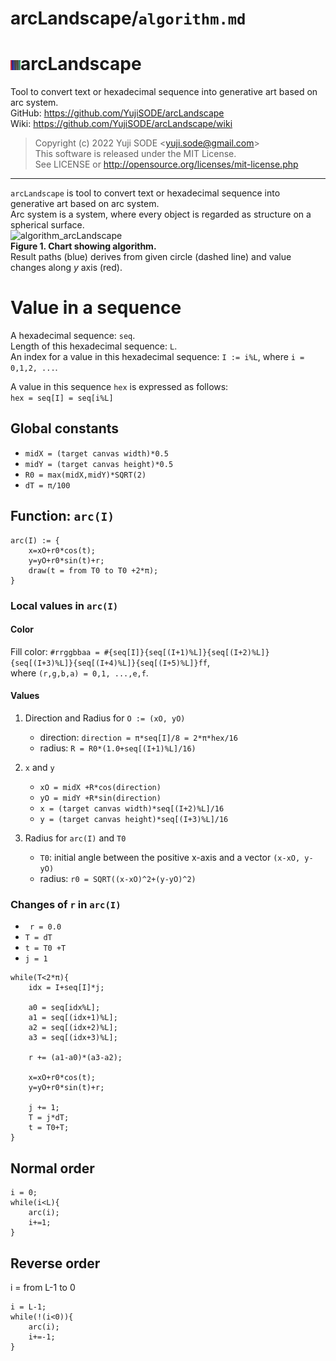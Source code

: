 # arcLandscape/`algorithm.md`

# ![arcLandscape_js_20220312_txt_16X16](arcLandscape_js_20220312_txt_16X16.png)arcLandscape
Tool to convert text or hexadecimal sequence into generative art based on arc system.  
GitHub: https://github.com/YujiSODE/arcLandscape  
Wiki: https://github.com/YujiSODE/arcLandscape/wiki  
>Copyright (c) 2022 Yuji SODE \<yuji.sode@gmail.com\>  
>This software is released under the MIT License.  
>See LICENSE or http://opensource.org/licenses/mit-license.php  
______

`arcLandscape` is tool to convert text or hexadecimal sequence into generative art based on arc system.  
Arc system is a system, where every object is regarded as structure on a spherical surface.  
![algorithm_arcLandscape](https://user-images.githubusercontent.com/19919184/161039825-e3730afd-1951-4db4-8f32-44b7f2bba564.png)  
**Figure 1. Chart showing algorithm.**  
Result paths (blue) derives from given circle (dashed line) and value changes along _y_ axis (red).

# Value in a sequence
A hexadecimal sequence: `seq`.  
Length of this hexadecimal sequence: `L`.  
An index for a value in this hexadecimal sequence: `I := i%L`, where `i = 0,1,2, ...`.  

A value in this sequence `hex` is expressed as follows:  
`hex = seq[I] = seq[i%L]`

## Global constants
- `midX = (target canvas width)*0.5`
- `midY = (target canvas height)*0.5`
- `R0 = max(midX,midY)*SQRT(2)`
- `dT = π/100`

## Function: `arc(I)`
```
arc(I) := {
	x=xO+r0*cos(t);
	y=yO+r0*sin(t)+r;
	draw(t = from T0 to T0 +2*π);
}
```

### Local values in `arc(I)`
#### Color
Fill color: `#rrggbbaa = #{seq[I]}{seq[(I+1)%L]}{seq[(I+2)%L]}{seq[(I+3)%L]}{seq[(I+4)%L]}{seq[(I+5)%L]}ff`,  
where `(r,g,b,a) = 0,1, ...,e,f`.

#### Values

1. Direction and Radius for `O := (xO, yO)`
   - direction: `direction = π*seq[I]/8 = 2*π*hex/16`
   - radius: `R = R0*(1.0+seq[(I+1)%L]/16)`

2. `x` and `y`
   - `xO = midX +R*cos(direction)`
   - `yO = midY +R*sin(direction)`
   - `x = (target canvas width)*seq[(I+2)%L]/16`
   - `y = (target canvas height)*seq[(I+3)%L]/16`

3. Radius for `arc(I)` and `T0`
   - `T0`: initial angle between the positive x-axis and a vector `(x-xO, y-yO)`
   - radius: `r0 = SQRT((x-xO)^2+(y-yO)^2)`

### Changes of `r` in `arc(I)`
- ` r = 0.0`
- `T = dT`
- `t = T0 +T`
- `j = 1`
```
while(T<2*π){
	idx = I+seq[I]*j;

	a0 = seq[idx%L];
	a1 = seq[(idx+1)%L];
	a2 = seq[(idx+2)%L];
	a3 = seq[(idx+3)%L];

	r += (a1-a0)*(a3-a2);

	x=xO+r0*cos(t);
	y=yO+r0*sin(t)+r;

	j += 1;
	T = j*dT;
	t = T0+T;
}
```

## Normal order
```
i = 0;
while(i<L){
	arc(i);
	i+=1;
}
```

## Reverse order
i = from L-1 to 0
```
i = L-1;
while(!(i<0)){
	arc(i);
	i+=-1;
}
```
